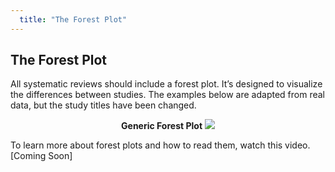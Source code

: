 ```yaml
---
  title: "The Forest Plot"
---
```


## The Forest Plot

All systematic reviews should include a forest plot. It’s designed to visualize the differences between studies. The examples below are adapted from real data, but the study titles have been changed. 
<br>
<center><b>Generic Forest Plot</b>
<img src="{{site.baseurl}}/img/forest.png" >
</center>

To learn more about forest plots and how to read them, watch this video. [Coming Soon]


